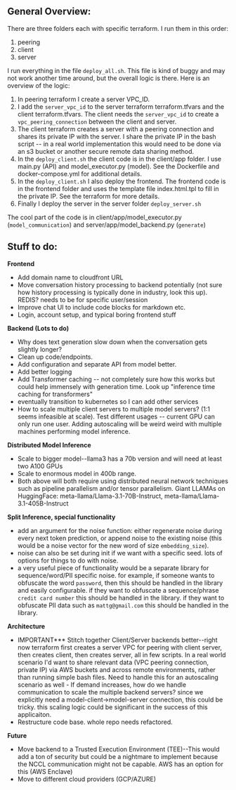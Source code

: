 ## General Overview: 
There are three folders each with specific terraform.  I run them in this order: 

1. peering
2. client
3. server

I run everything in the file ```deploy_all.sh```.  This file is kind of buggy and may not work another time around, but the overall logic is there. Here is an overview of the logic:

1. In peering terraform I create a server VPC_ID.  
2. I add the ```server_vpc_id``` to the server terraform terraform.tfvars and the client terraform.tfvars.  The client needs the ```server_vpc_id``` to create a ```vpc_peering_connection``` between the client and server. 
3. The client terraform creates a server with a peering connection and shares its private IP with the server. I share the private IP in the bash script -- in a real world implementation this would need to be done via an s3 bucket or another secure remote data sharing method.  
4. In the ```deploy_client.sh``` the client code is in the client/app folder.  I use main.py (API) and model_executor.py (model). See the Dockerfile and docker-compose.yml for additional details. 
5. In the ```deploy_client.sh``` I also deploy the frontend.  The frontend code is in the frontend folder and uses the template file index.html.tpl to fill in the private IP.  See the terraform for more details. 
6. Finally I deploy the server in the server folder ```deploy_server.sh```

The cool part of the code is in client/app/model_executor.py (```model_communication```) and server/app/model_backend.py (```generate```)


## Stuff to do: 

**Frontend**

- Add domain name to cloudfront URL
- Move conversation history processing to backend potentially (not sure how history processing is typically done in industry, look this up). REDIS? needs to be for specific user/session
- Improve chat UI to include code blocks for markdown etc. 
- Login, account setup, and typical boring frontend stuff

**Backend (Lots to do)**
- Why does text generation slow down when the conversation gets slightly longer?
- Clean up code/endpoints. 
- Add configuration and separate API from model better.
- Add better logging
- Add Transformer caching -- not completely sure how this works but could help immensely with generation time.  Look up "inference time caching for transformers"
- eventually transition to kubernetes so I can add other services 
-  How to scale multiple client servers to multiple model servers?  (1:1 seems infeasible at scale). Test different usages -- current GPU can only run one user.  Adding autoscaling will be weird weird with multiple machines performing model inference. 


**Distributed Model Inference**
- Scale to bigger model--llama3 has a 70b version and will need at least two A100 GPUs
- Scale to enormous model in 400b range. 
- Both above will both require using distributed neural network techniques such as  pipeline parallelism and/or tensor parallelism. Giant LLAMAs on HuggingFace: meta-llama/Llama-3.1-70B-Instruct, meta-llama/Llama-3.1-405B-Instruct


**Split Inference, special functionality**
- add an argument for the noise function: either regenerate noise during every next token prediction, or append noise to the existing noise (this would be a noise vector for the new word of size ```embedding_size```).  
- noise can also be set during init if we want with a specific seed. lots of options for things to do with noise. 
- a very useful piece of functionality would be a separate library for sequence/word/PII specific noise.  for example, if someone wants to obfuscate the word ```password```, then this should be handled in the library and easily configurable. if they want to obfuscate a sequence/phrase ```credit card number``` this should be handled in the library. if they want to obfuscate PII data such as ```mattg@gmail.com``` this should be handled in the library. 

**Architecture**
- IMPORTANT*** Stitch together Client/Server backends better--right now terraform first creates a server VPC for peering with client server, then creates client, then creates server, all in few scripts.  In a real world scenario I'd want to share relevant data (VPC peering connection, private IP) via AWS buckets and across remote environments, rather than running simple bash files. Need to handle this for an autoscaling scenario as well - If demand increases, how do we handle communication to scale the multiple backend servers? since we explicitly need a model-client->model-server connection, this could be tricky. this scaling logic could be significant in the success of this applicaiton.  
- Restructure code base. whole repo needs refactored. 

**Future**
- Move backend to a Trusted Execution Environment (TEE)--This would add a ton of security but could be a nightmare to implement because the NCCL communication might not be capable.  AWS has an option for this (AWS Enclave) 
- Move to different cloud providers (GCP/AZURE)